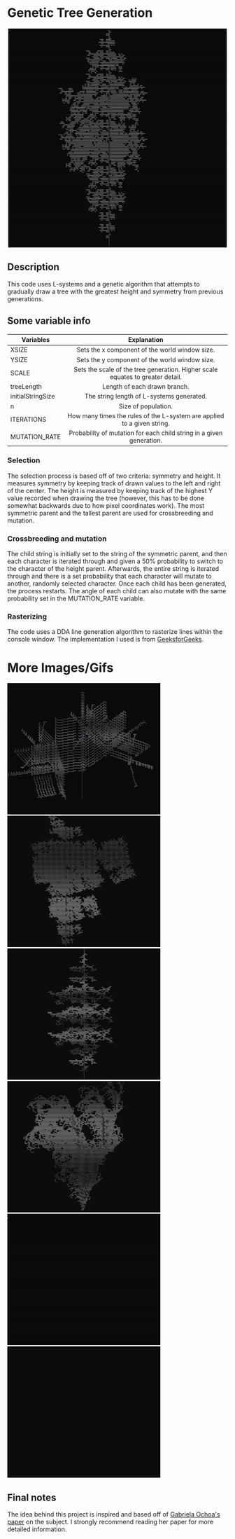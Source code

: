 # Genetic Tree Generation

<p align="center">
  <img src="images/6.gif" width="500" height="500" >
</p>

## Description
This code uses L-systems and a genetic algorithm that attempts to gradually draw a tree 
with the greatest height and symmetry from previous generations.

## Some variable info

| Variables            | Explanation                                                                     |
| ---------------------|:-------------------------------------------------------------------------------:|
| XSIZE                | Sets the x component of the world window size.                                  |
| YSIZE                | Sets the y component of the world window size.                                  |
| SCALE                | Sets the scale of the tree generation. Higher scale equates to greater detail.  |
| treeLength           | Length of each drawn branch.                                                    |
| initialStringSize    | The string length of L-systems generated.                                       |
| n                    | Size of population.                                                             |
| ITERATIONS           | How many times the rules of the L-system are applied to a given string.         |
| MUTATION_RATE        | Probability of mutation for each child string in a given generation.            |

### Selection
The selection process is based off of two criteria: symmetry and height. It measures symmetry by keeping track of drawn values to the left and right of the center. The height is measured by keeping track of the highest Y value recorded when drawing the tree (however, this has to be done somewhat backwards due to how pixel coordinates work). The most symmetric parent and the tallest parent are used for crossbreeding and mutation.

### Crossbreeding and mutation
The child string is initially set to the string of the symmetric parent, and then each character is iterated through and given a 50% probability to switch to the character of the height parent. Afterwards, the entire string is iterated through and there is a set probability that each character will mutate to another, randomly selected character. Once each child has been generated, the process restarts. The angle of each child can also mutate with the same probability set in the MUTATION_RATE variable.

### Rasterizing
The code uses a DDA line generation algorithm to rasterize lines within the console window. The implementation I used is from [GeeksforGeeks](https://www.geeksforgeeks.org/dda-line-generation-algorithm-computer-graphics/).

# More Images/Gifs
<img src="images/2.gif" width="350" height="300" > <img src="images/3.png" width="350" height="300" >
<img src="images/tree15.png" width="350" height="300" > <img src="images/5.png" width="350" height="300" > 
<img src="images/1.gif" width="350" height="300" > <img src="images/7.gif" width="350" height="300" > 

## Final notes
The idea behind this project is inspired and based off of [Gabriela Ochoa's paper](https://link.springer.com/chapter/10.1007/BFb0056876) on the subject. I strongly recommend reading her paper for more detailed information.
